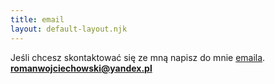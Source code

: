 ```yaml
---
title: email
layout: default-layout.njk
---
```


Jeśli chcesz skontaktować się ze mną napisz do mnie [emaila](mailto:romanwojciechowski@yandex.pl).<br>
**<romanwojciechowski@yandex.pl>**